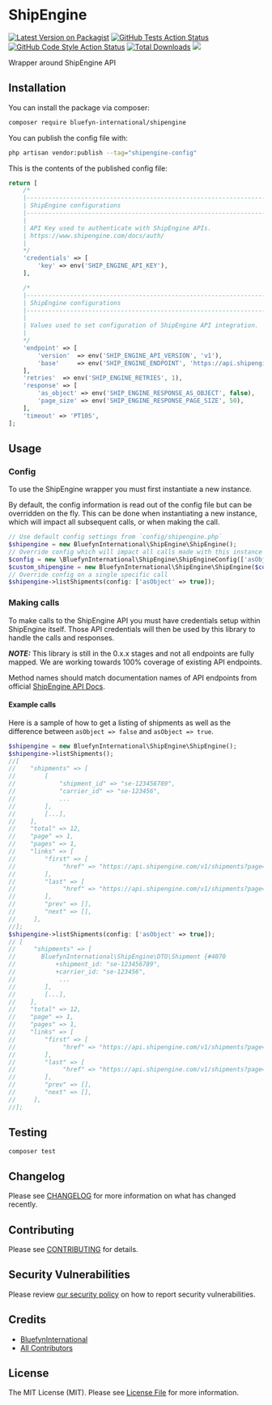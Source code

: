 # ShipEngine

[![Latest Version on Packagist](https://img.shields.io/packagist/v/bluefyn-international/shipengine.svg?style=flat-square)](https://packagist.org/packages/bluefyn-international/shipengine)
[![GitHub Tests Action Status](https://img.shields.io/github/workflow/status/bluefyn-international/shipengine/run-tests?label=tests)](https://github.com/bluefyn-international/shipengine/actions?query=workflow%3Arun-tests+branch%3Amain)
[![GitHub Code Style Action Status](https://img.shields.io/github/workflow/status/bluefyn-international/shipengine/Check%20&%20fix%20styling?label=code%20style)](https://github.com/bluefyn-international/shipengine/actions?query=workflow%3A"Check+%26+fix+styling"+branch%3Amain)
[![Total Downloads](https://img.shields.io/packagist/dt/bluefyn-international/shipengine.svg?style=flat-square)](https://packagist.org/packages/bluefyn-international/shipengine)
<a href="https://codeclimate.com/github/bluefyn-international/ShipEngine/maintainability"><img src="https://api.codeclimate.com/v1/badges/6817ad06980c52a8343d/maintainability" /></a>

Wrapper around ShipEngine API

## Installation

You can install the package via composer:

```bash
composer require bluefyn-international/shipengine
```

You can publish the config file with:

```bash
php artisan vendor:publish --tag="shipengine-config"
```

This is the contents of the published config file:

```php
return [
    /*
    |--------------------------------------------------------------------------
    | ShipEngine configurations
    |--------------------------------------------------------------------------
    |
    | API Key used to authenticate with ShipEngine APIs.
    | https://www.shipengine.com/docs/auth/
    |
    */
    'credentials' => [
        'key' => env('SHIP_ENGINE_API_KEY'),
    ],

    /*
    |--------------------------------------------------------------------------
    | ShipEngine configurations
    |--------------------------------------------------------------------------
    |
    | Values used to set configuration of ShipEngine API integration.
    |
    */
    'endpoint' => [
        'version'  => env('SHIP_ENGINE_API_VERSION', 'v1'),
        'base'     => env('SHIP_ENGINE_ENDPOINT', 'https://api.shipengine.com/'),
    ],
    'retries'  => env('SHIP_ENGINE_RETRIES', 1),
    'response' => [
        'as_object' => env('SHIP_ENGINE_RESPONSE_AS_OBJECT', false),
        'page_size' => env('SHIP_ENGINE_RESPONSE_PAGE_SIZE', 50),
    ],
    'timeout' => 'PT10S',
];
```

## Usage

### Config
To use the ShipEngine wrapper you must first instantiate a new instance.

By default, the config information is read out of the config file but can be overridden on the fly. This can be done 
when instantiating a new instance, which will impact all subsequent calls, or when making the call.
```php
// Use default config settings from `config/shipengine.php`
$shipengine = new BluefynInternational\ShipEngine\ShipEngine();
// Override config which will impact all calls made with this instance
$config = new \BluefynInternational\ShipEngine\ShipEngineConfig(['asObject' => true]);
$custom_shipengine = new BluefynInternational\ShipEngine\ShipEngine($config);
// Override config on a single specific call
$shipengine->listShipments(config: ['asObject' => true]);
```

### Making calls
To make calls to the ShipEngine API you must have credentials setup within ShipEngine itself. Those API credentials will 
then be used by this library to handle the calls and responses.

**_NOTE:_** This library is still in the 0.x.x stages and not all endpoints are fully mapped. We are working towards 100% 
coverage of existing API endpoints.

Method names should match documentation names of API endpoints from official [ShipEngine API Docs](https://shipengine.github.io/shipengine-openapi/).

#### Example calls
Here is a sample of how to get a listing of shipments as well as the difference between `asObject => false` and `asObject => true`.
```php
$shipengine = new BluefynInternational\ShipEngine\ShipEngine();
$shipengine->listShipments();
//[
//    "shipments" => [
//        [
//            "shipment_id" => "se-123456789",
//            "carrier_id" => "se-123456",
//            ...
//        ],
//        [...],
//    ],
//    "total" => 12,
//    "page" => 1,
//    "pages" => 1,
//    "links" => [
//        "first" => [
//             "href" => "https://api.shipengine.com/v1/shipments?page=1&page_size=25",
//        ],
//        "last" => [
//             "href" => "https://api.shipengine.com/v1/shipments?page=1&page_size=25",
//        ],
//        "prev" => [],
//        "next" => [],
//     ],
//];
$shipengine->listShipments(config: ['asObject' => true]);
// [
//     "shipments" => [
//       BluefynInternational\ShipEngine\DTO\Shipment {#4070
//           +shipment_id: "se-123456789",
//           +carrier_id: "se-123456",
//            ...
//        ],
//        [...],
//    ],
//    "total" => 12,
//    "page" => 1,
//    "pages" => 1,
//    "links" => [
//        "first" => [
//             "href" => "https://api.shipengine.com/v1/shipments?page=1&page_size=25",
//        ],
//        "last" => [
//             "href" => "https://api.shipengine.com/v1/shipments?page=1&page_size=25",
//        ],
//        "prev" => [],
//        "next" => [],
//     ],
//];
```

## Testing

```bash
composer test
```

## Changelog

Please see [CHANGELOG](CHANGELOG.md) for more information on what has changed recently.

## Contributing

Please see [CONTRIBUTING](.github/CONTRIBUTING.md) for details.

## Security Vulnerabilities

Please review [our security policy](../../security/policy) on how to report security vulnerabilities.

## Credits

- [BluefynInternational](https://github.com/BluefynInternational)
- [All Contributors](../../contributors)

## License

The MIT License (MIT). Please see [License File](LICENSE.md) for more information.
